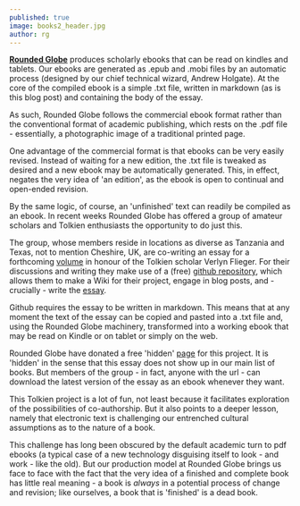 ```yaml
---
published: true
image: books2_header.jpg
author: rg
---
```


[**Rounded Globe**](http://roundedglobe.com/) produces scholarly ebooks that can be read on kindles and tablets. Our ebooks are generated as .epub and .mobi files by an automatic process (designed by our chief technical wizard, Andrew Holgate). At the core of the compiled ebook is a simple .txt file, written in markdown (as is this blog post) and containing the body of the essay.

As such, Rounded Globe follows the commercial ebook format rather than the conventional format of academic publishing, which rests on the .pdf file - essentially, a photographic image of a traditional printed page.

One advantage of the commercial format is that ebooks can be very easily revised. Instead of waiting for a new edition, the .txt file is tweaked as desired and a new ebook may be automatically generated. This, in effect, negates the very idea of 'an edition', as the ebook is open to continual and open-ended revision.

By the same logic, of course, an 'unfinished' text can readily be compiled as an ebook. In recent weeks Rounded Globe has offered a group of amateur scholars and Tolkien enthusiasts the opportunity to do just this.

The group, whose members reside in locations as diverse as Tanzania and Texas, not to mention Cheshire, UK, are co-writing an essay for a forthcoming [volume](http://sacnoths.blogspot.co.il/2015/05/verlyn-flieger-festschrit-call-for.html) in honour of the Tolkien scholar Verlyn Flieger. For their discussions and writing they make use of a (free) [github repository](https://github.com/uoou/AWildernessOfDragons), which allows them to make a Wiki for their project, engage in blog posts, and - crucially - write the [essay](https://github.com/uoou/AWildernessOfDragons/blob/gh-pages/essay.md). 

Github requires the essay to be written in markdown. This means that at any moment the text of the essay can be copied and pasted into a .txt file and, using the Rounded Globe machinery, transformed into a working ebook that may be read on Kindle or on tablet or simply on the web.

Rounded Globe have donated a free 'hidden' [page](http://roundedglobe.com/download/56421543cf7bc42e04e564b6) for this project. It is 'hidden' in the sense that this essay does not show up in our main list of books. But members of the group - in fact, anyone with the url - can download the latest version of the essay as an ebook whenever they want.

This Tolkien project is a lot of fun, not least because it facilitates exploration of the possibilities of co-authorship. But it also points to a deeper lesson, namely that electronic text is challenging our entrenched cultural assumptions as to the nature of a book. 

This challenge has long been obscured by the default academic turn to pdf ebooks (a typical case of a new technology disguising itself to look - and work - like the old). But our production model at Rounded Globe brings us face to face with the fact that the very idea of a finished and complete book has little real meaning - a book is *always* in a potential process of change and revision; like ourselves, a book that is 'finished' is a dead book.
